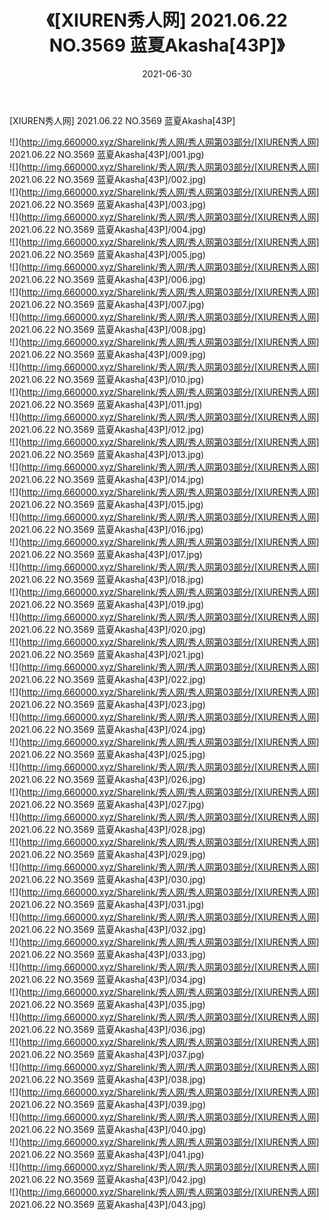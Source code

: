 ﻿---
layout: post
title:  《[XIUREN秀人网] 2021.06.22 NO.3569 蓝夏Akasha[43P]》
date:   2021-06-30
img: http://img.660000.xyz/Sharelink/秀人网/秀人网第03部分/[XIUREN秀人网] 2021.06.22 NO.3569 蓝夏Akasha[43P]/000.jpg
categories: [美女, 清纯, 唯美]
---

[XIUREN秀人网] 2021.06.22 NO.3569 蓝夏Akasha[43P]

  ![](http://img.660000.xyz/Sharelink/秀人网/秀人网第03部分/[XIUREN秀人网] 2021.06.22 NO.3569 蓝夏Akasha[43P]/001.jpg) <br> ![](http://img.660000.xyz/Sharelink/秀人网/秀人网第03部分/[XIUREN秀人网] 2021.06.22 NO.3569 蓝夏Akasha[43P]/002.jpg) <br> ![](http://img.660000.xyz/Sharelink/秀人网/秀人网第03部分/[XIUREN秀人网] 2021.06.22 NO.3569 蓝夏Akasha[43P]/003.jpg) <br> ![](http://img.660000.xyz/Sharelink/秀人网/秀人网第03部分/[XIUREN秀人网] 2021.06.22 NO.3569 蓝夏Akasha[43P]/004.jpg) <br> ![](http://img.660000.xyz/Sharelink/秀人网/秀人网第03部分/[XIUREN秀人网] 2021.06.22 NO.3569 蓝夏Akasha[43P]/005.jpg) <br> ![](http://img.660000.xyz/Sharelink/秀人网/秀人网第03部分/[XIUREN秀人网] 2021.06.22 NO.3569 蓝夏Akasha[43P]/006.jpg) <br> ![](http://img.660000.xyz/Sharelink/秀人网/秀人网第03部分/[XIUREN秀人网] 2021.06.22 NO.3569 蓝夏Akasha[43P]/007.jpg) <br> ![](http://img.660000.xyz/Sharelink/秀人网/秀人网第03部分/[XIUREN秀人网] 2021.06.22 NO.3569 蓝夏Akasha[43P]/008.jpg) <br> ![](http://img.660000.xyz/Sharelink/秀人网/秀人网第03部分/[XIUREN秀人网] 2021.06.22 NO.3569 蓝夏Akasha[43P]/009.jpg) <br> ![](http://img.660000.xyz/Sharelink/秀人网/秀人网第03部分/[XIUREN秀人网] 2021.06.22 NO.3569 蓝夏Akasha[43P]/010.jpg) <br> ![](http://img.660000.xyz/Sharelink/秀人网/秀人网第03部分/[XIUREN秀人网] 2021.06.22 NO.3569 蓝夏Akasha[43P]/011.jpg) <br> ![](http://img.660000.xyz/Sharelink/秀人网/秀人网第03部分/[XIUREN秀人网] 2021.06.22 NO.3569 蓝夏Akasha[43P]/012.jpg) <br> ![](http://img.660000.xyz/Sharelink/秀人网/秀人网第03部分/[XIUREN秀人网] 2021.06.22 NO.3569 蓝夏Akasha[43P]/013.jpg) <br> ![](http://img.660000.xyz/Sharelink/秀人网/秀人网第03部分/[XIUREN秀人网] 2021.06.22 NO.3569 蓝夏Akasha[43P]/014.jpg) <br> ![](http://img.660000.xyz/Sharelink/秀人网/秀人网第03部分/[XIUREN秀人网] 2021.06.22 NO.3569 蓝夏Akasha[43P]/015.jpg) <br> ![](http://img.660000.xyz/Sharelink/秀人网/秀人网第03部分/[XIUREN秀人网] 2021.06.22 NO.3569 蓝夏Akasha[43P]/016.jpg) <br> ![](http://img.660000.xyz/Sharelink/秀人网/秀人网第03部分/[XIUREN秀人网] 2021.06.22 NO.3569 蓝夏Akasha[43P]/017.jpg) <br> ![](http://img.660000.xyz/Sharelink/秀人网/秀人网第03部分/[XIUREN秀人网] 2021.06.22 NO.3569 蓝夏Akasha[43P]/018.jpg) <br> ![](http://img.660000.xyz/Sharelink/秀人网/秀人网第03部分/[XIUREN秀人网] 2021.06.22 NO.3569 蓝夏Akasha[43P]/019.jpg) <br> ![](http://img.660000.xyz/Sharelink/秀人网/秀人网第03部分/[XIUREN秀人网] 2021.06.22 NO.3569 蓝夏Akasha[43P]/020.jpg) <br> ![](http://img.660000.xyz/Sharelink/秀人网/秀人网第03部分/[XIUREN秀人网] 2021.06.22 NO.3569 蓝夏Akasha[43P]/021.jpg) <br> ![](http://img.660000.xyz/Sharelink/秀人网/秀人网第03部分/[XIUREN秀人网] 2021.06.22 NO.3569 蓝夏Akasha[43P]/022.jpg) <br> ![](http://img.660000.xyz/Sharelink/秀人网/秀人网第03部分/[XIUREN秀人网] 2021.06.22 NO.3569 蓝夏Akasha[43P]/023.jpg) <br> ![](http://img.660000.xyz/Sharelink/秀人网/秀人网第03部分/[XIUREN秀人网] 2021.06.22 NO.3569 蓝夏Akasha[43P]/024.jpg) <br> ![](http://img.660000.xyz/Sharelink/秀人网/秀人网第03部分/[XIUREN秀人网] 2021.06.22 NO.3569 蓝夏Akasha[43P]/025.jpg) <br> ![](http://img.660000.xyz/Sharelink/秀人网/秀人网第03部分/[XIUREN秀人网] 2021.06.22 NO.3569 蓝夏Akasha[43P]/026.jpg) <br> ![](http://img.660000.xyz/Sharelink/秀人网/秀人网第03部分/[XIUREN秀人网] 2021.06.22 NO.3569 蓝夏Akasha[43P]/027.jpg) <br> ![](http://img.660000.xyz/Sharelink/秀人网/秀人网第03部分/[XIUREN秀人网] 2021.06.22 NO.3569 蓝夏Akasha[43P]/028.jpg) <br> ![](http://img.660000.xyz/Sharelink/秀人网/秀人网第03部分/[XIUREN秀人网] 2021.06.22 NO.3569 蓝夏Akasha[43P]/029.jpg) <br> ![](http://img.660000.xyz/Sharelink/秀人网/秀人网第03部分/[XIUREN秀人网] 2021.06.22 NO.3569 蓝夏Akasha[43P]/030.jpg) <br> ![](http://img.660000.xyz/Sharelink/秀人网/秀人网第03部分/[XIUREN秀人网] 2021.06.22 NO.3569 蓝夏Akasha[43P]/031.jpg) <br> ![](http://img.660000.xyz/Sharelink/秀人网/秀人网第03部分/[XIUREN秀人网] 2021.06.22 NO.3569 蓝夏Akasha[43P]/032.jpg) <br> ![](http://img.660000.xyz/Sharelink/秀人网/秀人网第03部分/[XIUREN秀人网] 2021.06.22 NO.3569 蓝夏Akasha[43P]/033.jpg) <br> ![](http://img.660000.xyz/Sharelink/秀人网/秀人网第03部分/[XIUREN秀人网] 2021.06.22 NO.3569 蓝夏Akasha[43P]/034.jpg) <br> ![](http://img.660000.xyz/Sharelink/秀人网/秀人网第03部分/[XIUREN秀人网] 2021.06.22 NO.3569 蓝夏Akasha[43P]/035.jpg) <br> ![](http://img.660000.xyz/Sharelink/秀人网/秀人网第03部分/[XIUREN秀人网] 2021.06.22 NO.3569 蓝夏Akasha[43P]/036.jpg) <br> ![](http://img.660000.xyz/Sharelink/秀人网/秀人网第03部分/[XIUREN秀人网] 2021.06.22 NO.3569 蓝夏Akasha[43P]/037.jpg) <br> ![](http://img.660000.xyz/Sharelink/秀人网/秀人网第03部分/[XIUREN秀人网] 2021.06.22 NO.3569 蓝夏Akasha[43P]/038.jpg) <br> ![](http://img.660000.xyz/Sharelink/秀人网/秀人网第03部分/[XIUREN秀人网] 2021.06.22 NO.3569 蓝夏Akasha[43P]/039.jpg) <br> ![](http://img.660000.xyz/Sharelink/秀人网/秀人网第03部分/[XIUREN秀人网] 2021.06.22 NO.3569 蓝夏Akasha[43P]/040.jpg) <br> ![](http://img.660000.xyz/Sharelink/秀人网/秀人网第03部分/[XIUREN秀人网] 2021.06.22 NO.3569 蓝夏Akasha[43P]/041.jpg) <br> ![](http://img.660000.xyz/Sharelink/秀人网/秀人网第03部分/[XIUREN秀人网] 2021.06.22 NO.3569 蓝夏Akasha[43P]/042.jpg) <br> ![](http://img.660000.xyz/Sharelink/秀人网/秀人网第03部分/[XIUREN秀人网] 2021.06.22 NO.3569 蓝夏Akasha[43P]/043.jpg) <br>